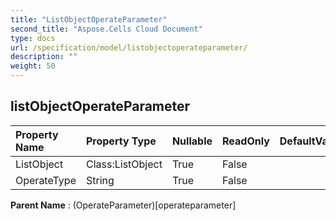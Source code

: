 ```yaml
---
title: "ListObjectOperateParameter"
second_title: "Aspose.Cells Cloud Document"
type: docs
url: /specification/model/listobjectoperateparameter/
description: ""
weight: 50
---
```


## **listObjectOperateParameter**

 

| Property Name | Property Type | Nullable |  ReadOnly | DefaultValue | Description | 
| :- | :- | :- |:- |  :- | :- |
| ListObject | Class:ListObject | True |  False |  |  |  
| OperateType | String | True |  False |  |  |  

**Parent Name** : (OperateParameter)[operateparameter]

